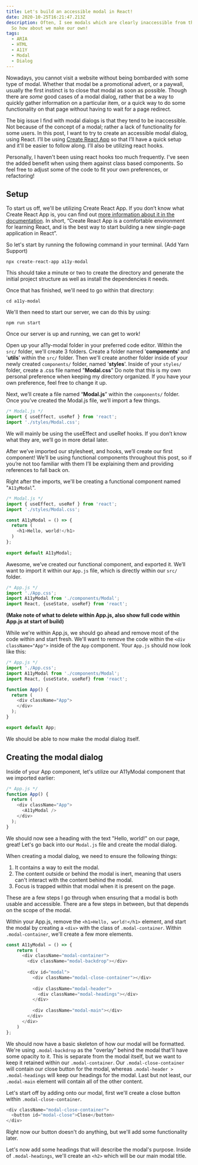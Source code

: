 ```yaml
---
title: Let's build an accessible modal in React!
date: 2020-10-25T16:21:47.213Z
description: Often, I see modals which are clearly inaccessible from the get go.
  So how about we make our own!
tags:
  - ARIA
  - HTML
  - A11Y
  - Modal
  - Dialog
---
```

Nowadays, you cannot visit a website without being bombarded with some type of modal. Whether that modal be a promotional advert, or a paywall, usually the first instinct is to close that modal as soon as possible. Though there are *some* good cases of a modal dialog, rather that be a way to quickly gather information on a particular item, or a quick way to do some functionality on that page without having to wait for a page redirect.

The big issue I find with modal dialogs is that they tend to be inaccessible. Not because of the concept of a modal; rather a lack of functionality for some users. In this post, I want to try to create an accessible modal dialog, using React. I’ll be using [Create React App](https://github.com/facebook/create-react-app) so that I’ll have a quick setup and it'll be easier to follow along. I’ll also be utilizing react hooks.

Personally, I haven't been using react hooks too much frequently. I've seen the added benefit when using them against class based components. So feel free to adjust some of the code to fit your own preferences, or refactoring!

## Setup

To start us off, we'll be utilizing Create React App. If you don’t know what Create React App is, you can find out [more information about it in the documentation](https://reactjs.org/docs/create-a-new-react-app.html). In short, “Create React App is a comfortable environment for learning React, and is the best way to start building a new single-page application in React”.

So let's start by running the following command in your terminal. (Add Yarn Support)

`npx create-react-app a11y-modal`

This should take a minute or two to create the directory and generate the initial project structure as well as install the dependencies it needs.

Once that has finished, we'll need to go within that directory: 

`cd a11y-modal`

We'll then need to start our server, we can do this by using:

`npm run start`

Once our server is up and running, we can get to work!

Open up your a11y-modal folder in your preferred code editor. Within the `src/` folder, we'll create 3 folders. Create a folder named '**components**' and '**utils**' within the `src/` folder. Then we'll create another folder inside of your newly created `components/` folder, named '**styles**'. Inside of your `styles/` folder, create a .css file named "**Modal.css**" Do note that this is my own personal preference when keeping my directory organized. If you have your own preference, feel free to change it up.

Next, we’ll create a file named “**Modal.js**” within the `components/` folder. Once you’ve created the Modal.js file, we’ll import a few things.

```javascript
/* Modal.js */
import { useEffect, useRef } from 'react';
import './styles/Modal.css';
```

We will mainly be using the useEffect and useRef hooks. If you don’t know what they are, we’ll go in more detail later. 

After we’ve imported our stylesheet, and hooks, we’ll create our first component! We’ll be using functional components throughout this post, so if you’re not too familiar with them I’ll be explaining them and providing references to fall back on.

Right after the imports, we'll be creating a functional component named "`A11yModal`".

```javascript
/* Modal.js */
import { useEffect, useRef } from 'react';
import './styles/Modal.css';

const A11yModal = () => {
  return (
    <h1>Hello, world!</h1>
  )
};
 
export default A11yModal;
```

Awesome, we’ve created our functional component, and exported it. We’ll want to import it within our `App.js` file, which is directly within our `src/` folder.

```javascript
/* App.js */
import './App.css';
import A11yModal from './components/Modal';
import React, {useState, useRef} from 'react';
```

**(Make note of what to delete within App.js, also show full code within App.js at start of build)**

While we're within App.js, we should go ahead and remove most of the code within and start fresh. We'll want to remove the code within the `<div className="App">` inside of the `App` component. Your `App.js` should now look like this:

```javascript
/* App.js */
import './App.css';
import A11yModal from './components/Modal';
import React, {useState, useRef} from 'react';

function App() {
  return (
    <div className="App">
    </div>
  );
}

export default App;

```

We should be able to now make the modal dialog itself.

## Creating the modal dialog

Inside of your App component, let's utilize our A11yModal component that we imported earlier:

```javascript
/* App.js */
function App() {
  return (
    <div className="App">
      <A11yModal />
    </div>
  );
}
```

We should now see a heading with the text "Hello, world!" on our page, great! Let's go back into our `Modal.js` file and create the modal dialog. 

When creating a modal dialog, we need to ensure the following things:

1. It contains a way to exit the modal.
2. The content outside or behind the modal is inert, meaning that users can't interact with the content behind the modal.
3. Focus is trapped within that modal when it is present on the page.

These are a few steps I go through when ensuring that a modal is both usable and accessible. There are a few steps in between, but that depends on the scope of the modal.

Within your App.js, remove the `<h1>Hello, world!</h1>` element, and start the modal by creating a `<div>` with the class of `.modal-container`. Within `.modal-container`, we'll create a few more elements.

```javascript
const A11yModal = () => {
    return (
      <div className="modal-container">
        <div className="modal-backdrop"></div>
      
        <div id="modal">
          <div className="modal-close-container"></div>
      
          <div className="modal-header">
            <div className="modal-headings"></div>
          </div>
      
          <div className="modal-main"></div>
        </div>
      </div>
    )
};
```

We should now have a basic skeleton of how our modal will be formatted. We're using `.modal-backdrop` as the "overlay" behind the modal that'll have some opacity to it. This is separate from the modal itself, but we want to keep it retained within our `.modal-container`. Our `.modal-close-container` will contain our close button for the modal, whereas `.modal-header > .modal-headings` will keep our headings for the modal. Last but not least, our `.modal-main` element will contain all of the other content.

Let's start off by adding onto our modal, first we'll create a close button within `.modal-close-container`. 

```javascript
<div className="modal-close-container">
  <button id="modal-close">Close</button>
</div>
```

Right now our button doesn't do anything, but we'll add some functionality later. 

Let's now add some headings that will describe the modal's purpose. Inside of `.modal-headings`, we'll create an `<h2>` which will be our main modal title.